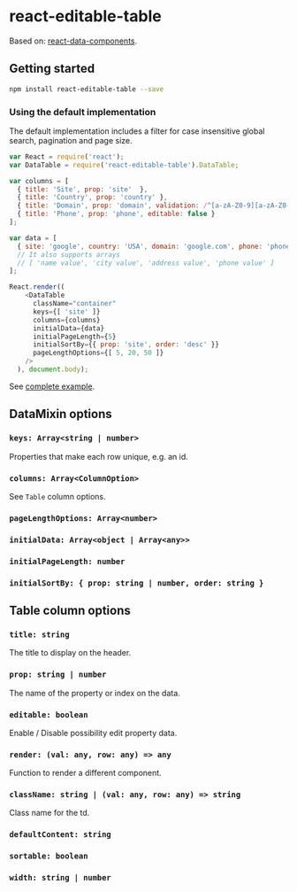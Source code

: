# react-editable-table

Based on: [react-data-components](https://github.com/carlosrocha/react-data-components).

## Getting started

```sh
npm install react-editable-table --save
```

### Using the default implementation

The default implementation includes a filter for case insensitive global search,
pagination and page size.

```javascript
var React = require('react');
var DataTable = require('react-editable-table').DataTable;

var columns = [
  { title: 'Site', prop: 'site'  },
  { title: 'Country', prop: 'country' },
  { title: 'Domain', prop: 'domain', validation: /^[a-zA-Z0-9][a-zA-Z0-9-]{1,61}[a-zA-Z0-9](?:\.[a-zA-Z]{2,})+$/ },
  { title: 'Phone', prop: 'phone', editable: false }
];

var data = [
  { site: 'google', country: 'USA', domain: 'google.com', phone: 'phone value' }
  // It also supports arrays
  // [ 'name value', 'city value', 'address value', 'phone value' ]
];

React.render((
    <DataTable
      className="container"
      keys={[ 'site' ]}
      columns={columns}
      initialData={data}
      initialPageLength={5}
      initialSortBy={{ prop: 'site', order: 'desc' }}
      pageLengthOptions={[ 5, 20, 50 ]}
    />
  ), document.body);
```

See [complete example](example/table/main.js).

## DataMixin options

### `keys: Array<string | number>`
Properties that make each row unique, e.g. an id.

### `columns: Array<ColumnOption>`
See `Table` column options.

### `pageLengthOptions: Array<number>`
### `initialData: Array<object | Array<any>>`
### `initialPageLength: number`
### `initialSortBy: { prop: string | number, order: string }`

## Table column options

### `title: string`
The title to display on the header.

### `prop: string | number`
The name of the property or index on the data.

### `editable: boolean`
Enable / Disable possibility edit property data.

### `render: (val: any, row: any) => any`
Function to render a different component.

### `className: string | (val: any, row: any) => string`
Class name for the td.

### `defaultContent: string`
### `sortable: boolean`
### `width: string | number`
